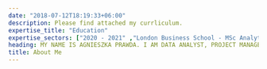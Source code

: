 ```yaml
---
date: "2018-07-12T18:19:33+06:00"
description: Please find attached my currliculum.
expertise_title: "Education"
expertise_sectors: ["2020 - 2021" ,"London Business School - MSc Analytics and Management", "2016 - 2019", "Warsaw School of Economics - BSc Quantitative Methods in Economics and Information Systems", "DAAD certificated interdisciplinary specialisation in German: Management of German-Polish Business Relations", "2018 - 2019" ,"ZHAW School of Management and Law - BSc International Business and Marketing"]
heading: MY NAME IS AGNIESZKA PRAWDA. I AM DATA ANALYST, PROJECT MANAGER & ENTREPRENEUR.
title: About Me
---
```

